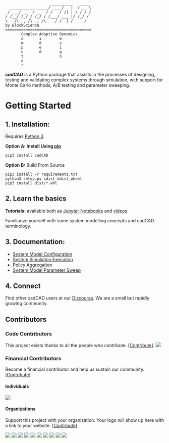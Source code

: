 ```
                    __________   ____
  ________ __ _____/ ____/   |  / __ \
 / ___/ __` / __  / /   / /| | / / / /
/ /__/ /_/ / /_/ / /___/ ___ |/ /_/ /
\___/\__,_/\__,_/\____/_/  |_/_____/
by BlockScience
======================================
       Complex Adaptive Dynamics       
       o       i        e
       m       d        s
       p       e        i
       u       d        g
       t                n
       e
       r
```
***cadCAD*** is a Python package that assists in the processes of designing, testing and validating complex systems through simulation, with support for Monte Carlo methods, A/B testing and parameter sweeping. 

# Getting Started
## 1. Installation: 
Requires [Python 3](https://www.python.org/downloads/) 

**Option A: Install Using [pip](https://pypi.org/project/cadCAD/)** 
```bash
pip3 install cadCAD
```

**Option B:** Build From Source
```
pip3 install -r requirements.txt
python3 setup.py sdist bdist_wheel
pip3 install dist/*.whl
```

 
## 2. Learn the basics
**Tutorials:** available both as [Jupyter Notebooks](tutorials) 
and [videos](https://www.youtube.com/watch?v=uJEiYHRWA9g&list=PLmWm8ksQq4YKtdRV-SoinhV6LbQMgX1we) 

Familiarize yourself with some system modelling concepts and cadCAD terminology.

## 3. Documentation:
* [System Model Configuration](documentation)
* [System Simulation Execution](documentation/Simulation_Execution.md)
* [Policy Aggregation](documentation/Policy_Aggregation.md)
* [System Model Parameter Sweep](documentation/System_Model_Parameter_Sweep.md)

## 4. Connect
Find other cadCAD users at our [Discourse](https://community.cadcad.org/). We are a small but rapidly growing community.

## Contributors

### Code Contributors

This project exists thanks to all the people who contribute. [[Contribute](CONTRIBUTING.md)].
<a href="https://github.com/BlockScience/cadCAD/graphs/contributors"><img src="https://opencollective.com/cadCAD/contributors.svg?width=890&button=false" /></a>

### Financial Contributors

Become a financial contributor and help us sustain our community. [[Contribute](https://opencollective.com/cadCAD/contribute)]

#### Individuals

<a href="https://opencollective.com/cadCAD"><img src="https://opencollective.com/cadCAD/individuals.svg?width=890"></a>

#### Organizations

Support this project with your organization. Your logo will show up here with a link to your website. [[Contribute](https://opencollective.com/cadCAD/contribute)]

<a href="https://opencollective.com/cadCAD/organization/0/website"><img src="https://opencollective.com/cadCAD/organization/0/avatar.svg"></a>
<a href="https://opencollective.com/cadCAD/organization/1/website"><img src="https://opencollective.com/cadCAD/organization/1/avatar.svg"></a>
<a href="https://opencollective.com/cadCAD/organization/2/website"><img src="https://opencollective.com/cadCAD/organization/2/avatar.svg"></a>
<a href="https://opencollective.com/cadCAD/organization/3/website"><img src="https://opencollective.com/cadCAD/organization/3/avatar.svg"></a>
<a href="https://opencollective.com/cadCAD/organization/4/website"><img src="https://opencollective.com/cadCAD/organization/4/avatar.svg"></a>
<a href="https://opencollective.com/cadCAD/organization/5/website"><img src="https://opencollective.com/cadCAD/organization/5/avatar.svg"></a>
<a href="https://opencollective.com/cadCAD/organization/6/website"><img src="https://opencollective.com/cadCAD/organization/6/avatar.svg"></a>
<a href="https://opencollective.com/cadCAD/organization/7/website"><img src="https://opencollective.com/cadCAD/organization/7/avatar.svg"></a>
<a href="https://opencollective.com/cadCAD/organization/8/website"><img src="https://opencollective.com/cadCAD/organization/8/avatar.svg"></a>
<a href="https://opencollective.com/cadCAD/organization/9/website"><img src="https://opencollective.com/cadCAD/organization/9/avatar.svg"></a>
